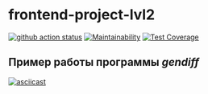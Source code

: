# frontend-project-lvl2

[![github action status](https://github.com/kmdrozdov/frontend-project-lvl2/workflows/CI/badge.svg)](https://github.com/kmdrozdov/frontend-project-lvl2/actions)
[![Maintainability](https://api.codeclimate.com/v1/badges/8254f1b2b62040b80efd/maintainability)](https://codeclimate.com/github/kmdrozdov/frontend-project-lvl2/maintainability)
[![Test Coverage](https://api.codeclimate.com/v1/badges/8254f1b2b62040b80efd/test_coverage)](https://codeclimate.com/github/kmdrozdov/frontend-project-lvl2/test_coverage)

## Пример работы программы *gendiff*

[![asciicast](https://asciinema.org/a/SQZHFKs6XHndjSyIYVRX6OoCv.svg)](https://asciinema.org/a/SQZHFKs6XHndjSyIYVRX6OoCv) 
